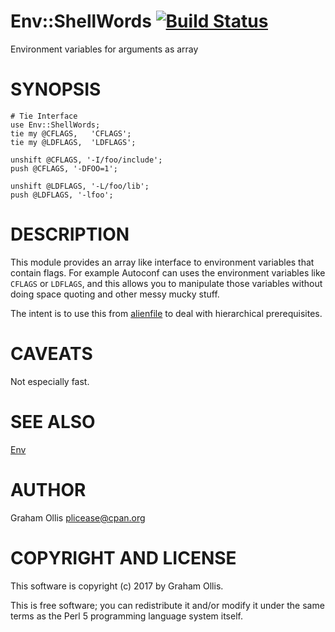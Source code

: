 # Env::ShellWords [![Build Status](https://secure.travis-ci.org/plicease/Env-ShellWords.png)](http://travis-ci.org/plicease/Env-ShellWords)

Environment variables for arguments as array

# SYNOPSIS

    # Tie Interface
    use Env::ShellWords;
    tie my @CFLAGS,   'CFLAGS';
    tie my @LDFLAGS,  'LDFLAGS';
    
    unshift @CFLAGS, '-I/foo/include';
    push @CFLAGS, '-DFOO=1';
    
    unshift @LDFLAGS, '-L/foo/lib';
    push @LDFLAGS, '-lfoo';

# DESCRIPTION

This module provides an array like interface to environment variables
that contain flags.  For example Autoconf can uses the environment
variables like `CFLAGS` or `LDFLAGS`, and this allows you to manipulate
those variables without doing space quoting and other messy mucky stuff.

The intent is to use this from [alienfile](https://metacpan.org/pod/alienfile) to deal with hierarchical
prerequisites.

# CAVEATS

Not especially fast.

# SEE ALSO

[Env](https://metacpan.org/pod/Env)

# AUTHOR

Graham Ollis <plicease@cpan.org>

# COPYRIGHT AND LICENSE

This software is copyright (c) 2017 by Graham Ollis.

This is free software; you can redistribute it and/or modify it under
the same terms as the Perl 5 programming language system itself.
